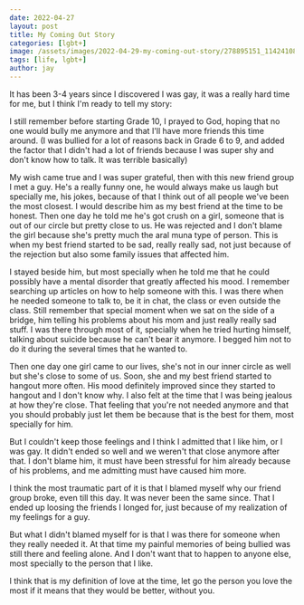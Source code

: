 ```yaml
---
date: 2022-04-27 
layout: post
title: My Coming Out Story
categories: [lgbt+]
image: /assets/images/2022-04-29-my-coming-out-story/278895151_1142410886554896_3058577843938228427_n.jpg
tags: [life, lgbt+]
author: jay
---
```


It has been 3-4 years since I discovered I was gay, it was a really hard time for me, but I think I'm ready to tell my story:

I still remember before starting Grade 10, I prayed to God, hoping that no one would bully me anymore and that I'll have more friends this time around. (I was bullied for a lot of reasons back in Grade 6 to 9, and added the factor that I didn't had a lot of friends because I was super shy and don't know how to talk. It was terrible basically)

My wish came true and I was super grateful, then with this new friend group I met a guy. He's a really funny one, he would always make us laugh but specially me, his jokes, because of that I think out of all people we've been the most closest. I would describe him as my best friend at the time to be honest.
Then one day he told me he's got crush on a girl, someone that is out of our circle but pretty close to us. He was rejected and I don't blame the girl because she's pretty much the aral muna type of person. This is when my best friend started to be sad, really really sad, not just because of the rejection but also some family issues that affected him.

I stayed beside him, but most specially when he told me that he could possibly have a mental disorder that greatly affected his mood. I remember searching up articles on how to help someone with this. I was there when he needed someone to talk to, be it in chat, the class or even outside the class. Still remember that special moment when we sat on the side of a bridge, him telling his problems about his mom and just really really sad stuff. I was there through most of it, specially when he tried hurting himself, talking about suicide because he can't bear it anymore. I begged him not to do it during the several times that he wanted to.

Then one day one girl came to our lives, she's not in our inner circle as well but she's close to some of us. Soon, she and my best friend started to hangout more often. His mood definitely improved since they started to hangout and I don't know why. I also felt at the time that I was being jealous at how they're close. That feeling that you're not needed anymore and that you should probably just let them be because that is the best for them, most specially for him.

But I couldn't keep those feelings and I think I admitted that I like him, or I was gay. It didn't ended so well and we weren't that close anymore after that. I don't blame him, it must have been stressful for him already because of his problems, and me admitting must have caused him more. 

I think the most traumatic part of it is that I blamed myself why our friend group broke, even till this day. It was never been the same since. That I ended up loosing the friends I longed for, just because of my realization of my feelings for a guy.

But what I didn't blamed myself for is that I was there for someone when they really needed it. At that time my painful memories of being bullied was still there and feeling alone. And I don't want that to happen to anyone else, most specially to the person that I like. 

I think that is my definition of love at the time, let go the person you love the most if it means that they would be better, without you.